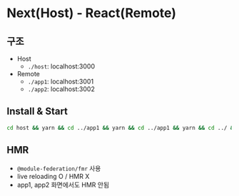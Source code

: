 # Next(Host) - React(Remote)

## 구조

- Host
  - `./host`: localhost:3000
- Remote
  - `./app1`: localhost:3001
  - `./app2`: localhost:3002

## Install & Start

```bash
cd host && yarn && cd ../app1 && yarn && cd ../app1 && yarn && cd ../ && yarn start
```

## HMR

- `@module-federation/fmr` 사용
- live reloading O / HMR X
- app1, app2 화면에서도 HMR 안됨
